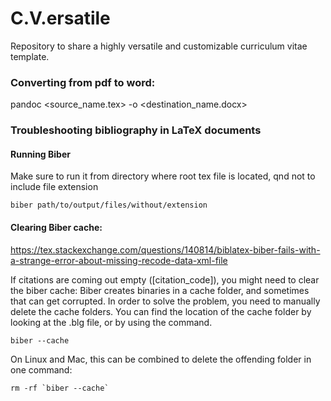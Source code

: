 # C.V.ersatile
Repository to share a highly versatile and customizable curriculum vitae template.

### Converting from pdf to word:
pandoc <source_name.tex> -o <destination_name.docx>



###  Troubleshooting bibliography in LaTeX documents
#### Running Biber
Make sure to run it from directory where root tex file is located, qnd not to include file extension
```
biber path/to/output/files/without/extension
```

#### Clearing Biber cache:
https://tex.stackexchange.com/questions/140814/biblatex-biber-fails-with-a-strange-error-about-missing-recode-data-xml-file

If citations are coming out empty ([citation_code]), you might need to clear the biber cache: Biber creates binaries in a cache folder, and sometimes that can get corrupted. In order to solve the problem, you need to manually delete the cache folders.
You can find the location of the cache folder by looking at the .blg file, or by using the command.
```
biber --cache
```
On Linux and Mac, this can be combined to delete the offending folder in one command:
```
rm -rf `biber --cache`
```
